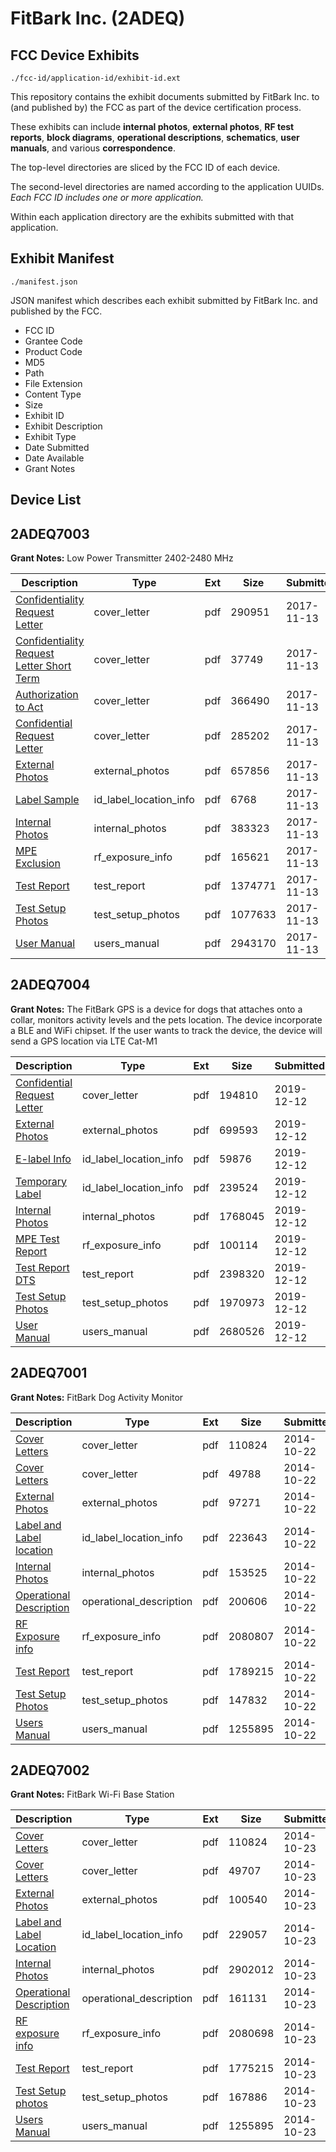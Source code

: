 # FitBark Inc. (2ADEQ)
## FCC Device Exhibits

```
./fcc-id/application-id/exhibit-id.ext
```

This repository contains the exhibit documents submitted by FitBark Inc. to (and published by) the FCC as part of the device certification process.

These exhibits can include **internal photos**, **external photos**, **RF test reports**, **block diagrams**, **operational descriptions**, **schematics**, **user manuals**, and various **correspondence**.

The top-level directories are sliced by the FCC ID of each device.

The second-level directories are named according to the application UUIDs. *Each FCC ID includes one or more application.*

Within each application directory are the exhibits submitted with that application. 

## Exhibit Manifest

```
./manifest.json
```

JSON manifest which describes each exhibit submitted by FitBark Inc. and published by the FCC.

- FCC ID
- Grantee Code
- Product Code
- MD5
- Path
- File Extension
- Content Type
- Size
- Exhibit ID
- Exhibit Description
- Exhibit Type
- Date Submitted
- Date Available
- Grant Notes

## Device List
## 2ADEQ7003
**Grant Notes:** Low Power Transmitter 2402-2480 MHz

| Description | Type | Ext | Size | Submitted | Available |
| ----------- | ---- | --- | ---- | --------- | --------- |
| [Confidentiality Request Letter](2ADEQ7003/237c68f640768e6a8993a9fe3be524c0/3637703.pdf) | cover_letter | pdf | 290951 | 2017-11-13 | 2017-11-13 |
| [Confidentiality Request Letter Short Term](2ADEQ7003/237c68f640768e6a8993a9fe3be524c0/3637707.pdf) | cover_letter | pdf | 37749 | 2017-11-13 | 2017-11-13 |
| [Authorization to Act](2ADEQ7003/237c68f640768e6a8993a9fe3be524c0/3637711.pdf) | cover_letter | pdf | 366490 | 2017-11-13 | 2017-11-13 |
| [Confidential Request Letter](2ADEQ7003/237c68f640768e6a8993a9fe3be524c0/3637716.pdf) | cover_letter | pdf | 285202 | 2017-11-13 | 2017-11-13 |
| [External Photos](2ADEQ7003/237c68f640768e6a8993a9fe3be524c0/3637690.pdf) | external_photos | pdf | 657856 | 2017-11-13 | 2017-12-28 |
| [Label Sample](2ADEQ7003/237c68f640768e6a8993a9fe3be524c0/3637710.pdf) | id_label_location_info | pdf | 6768 | 2017-11-13 | 2017-11-13 |
| [Internal Photos](2ADEQ7003/237c68f640768e6a8993a9fe3be524c0/3637692.pdf) | internal_photos | pdf | 383323 | 2017-11-13 | 2017-12-28 |
| [MPE Exclusion](2ADEQ7003/237c68f640768e6a8993a9fe3be524c0/3637706.pdf) | rf_exposure_info | pdf | 165621 | 2017-11-13 | 2017-11-13 |
| [Test Report](2ADEQ7003/237c68f640768e6a8993a9fe3be524c0/3637726.pdf) | test_report | pdf | 1374771 | 2017-11-13 | 2017-11-13 |
| [Test Setup Photos](2ADEQ7003/237c68f640768e6a8993a9fe3be524c0/3637698.pdf) | test_setup_photos | pdf | 1077633 | 2017-11-13 | 2017-12-28 |
| [User Manual](2ADEQ7003/237c68f640768e6a8993a9fe3be524c0/3637678.pdf) | users_manual | pdf | 2943170 | 2017-11-13 | 2017-12-28 |
## 2ADEQ7004
**Grant Notes:** The FitBark GPS is a device for dogs that attaches onto a collar, monitors activity levels and the pets location. The device incorporate a BLE and WiFi chipset. If the user wants to track the device, the device will send a GPS location via LTE Cat-M1

| Description | Type | Ext | Size | Submitted | Available |
| ----------- | ---- | --- | ---- | --------- | --------- |
| [Confidential Request Letter](2ADEQ7004/138969d29ecace1900dd29b56f256a95/4549409.pdf) | cover_letter | pdf | 194810 | 2019-12-12 | 2019-12-12 |
| [External Photos](2ADEQ7004/138969d29ecace1900dd29b56f256a95/4549407.pdf) | external_photos | pdf | 699593 | 2019-12-12 | 2019-12-12 |
| [E-label Info](2ADEQ7004/138969d29ecace1900dd29b56f256a95/4549403.pdf) | id_label_location_info | pdf | 59876 | 2019-12-12 | 2019-12-12 |
| [Temporary Label](2ADEQ7004/138969d29ecace1900dd29b56f256a95/4549406.pdf) | id_label_location_info | pdf | 239524 | 2019-12-12 | 2019-12-12 |
| [Internal Photos](2ADEQ7004/138969d29ecace1900dd29b56f256a95/4549404.pdf) | internal_photos | pdf | 1768045 | 2019-12-12 | 2019-12-12 |
| [MPE Test Report](2ADEQ7004/138969d29ecace1900dd29b56f256a95/4549411.pdf) | rf_exposure_info | pdf | 100114 | 2019-12-12 | 2019-12-12 |
| [Test Report DTS](2ADEQ7004/138969d29ecace1900dd29b56f256a95/4549410.pdf) | test_report | pdf | 2398320 | 2019-12-12 | 2019-12-12 |
| [Test Setup Photos](2ADEQ7004/138969d29ecace1900dd29b56f256a95/4549408.pdf) | test_setup_photos | pdf | 1970973 | 2019-12-12 | 2019-12-12 |
| [User Manual](2ADEQ7004/138969d29ecace1900dd29b56f256a95/4549405.pdf) | users_manual | pdf | 2680526 | 2019-12-12 | 2019-12-12 |
## 2ADEQ7001
**Grant Notes:** FitBark Dog Activity Monitor

| Description | Type | Ext | Size | Submitted | Available |
| ----------- | ---- | --- | ---- | --------- | --------- |
| [Cover Letters](2ADEQ7001/1b08b17d291bccf17a02bdc3fd1adf0c/2424762.pdf) | cover_letter | pdf | 110824 | 2014-10-22 | 2014-10-23 |
| [Cover Letters](2ADEQ7001/1b08b17d291bccf17a02bdc3fd1adf0c/2424763.pdf) | cover_letter | pdf | 49788 | 2014-10-22 | 2014-10-23 |
| [External Photos](2ADEQ7001/1b08b17d291bccf17a02bdc3fd1adf0c/2424764.pdf) | external_photos | pdf | 97271 | 2014-10-22 | 2014-10-23 |
| [Label and Label location](2ADEQ7001/1b08b17d291bccf17a02bdc3fd1adf0c/2424765.pdf) | id_label_location_info | pdf | 223643 | 2014-10-22 | 2014-10-23 |
| [Internal  Photos](2ADEQ7001/1b08b17d291bccf17a02bdc3fd1adf0c/2424766.pdf) | internal_photos | pdf | 153525 | 2014-10-22 | 2014-10-23 |
| [Operational Description](2ADEQ7001/1b08b17d291bccf17a02bdc3fd1adf0c/2424767.pdf) | operational_description | pdf | 200606 | 2014-10-22 | 2014-10-23 |
| [RF Exposure info](2ADEQ7001/1b08b17d291bccf17a02bdc3fd1adf0c/2424769.pdf) | rf_exposure_info | pdf | 2080807 | 2014-10-22 | 2014-10-23 |
| [Test Report](2ADEQ7001/1b08b17d291bccf17a02bdc3fd1adf0c/2424771.pdf) | test_report | pdf | 1789215 | 2014-10-22 | 2014-10-23 |
| [Test Setup Photos](2ADEQ7001/1b08b17d291bccf17a02bdc3fd1adf0c/2424772.pdf) | test_setup_photos | pdf | 147832 | 2014-10-22 | 2014-10-23 |
| [Users Manual](2ADEQ7001/1b08b17d291bccf17a02bdc3fd1adf0c/2424773.pdf) | users_manual | pdf | 1255895 | 2014-10-22 | 2014-10-23 |
## 2ADEQ7002
**Grant Notes:** FitBark Wi-Fi Base Station

| Description | Type | Ext | Size | Submitted | Available |
| ----------- | ---- | --- | ---- | --------- | --------- |
| [Cover Letters](2ADEQ7002/dac4d280af70b417fc0deee587d1a2eb/2424762.pdf) | cover_letter | pdf | 110824 | 2014-10-23 | 2014-10-23 |
| [Cover Letters](2ADEQ7002/dac4d280af70b417fc0deee587d1a2eb/2425407.pdf) | cover_letter | pdf | 49707 | 2014-10-23 | 2014-10-23 |
| [External Photos](2ADEQ7002/dac4d280af70b417fc0deee587d1a2eb/2425408.pdf) | external_photos | pdf | 100540 | 2014-10-23 | 2014-10-23 |
| [Label and Label Location](2ADEQ7002/dac4d280af70b417fc0deee587d1a2eb/2425409.pdf) | id_label_location_info | pdf | 229057 | 2014-10-23 | 2014-10-23 |
| [Internal Photos](2ADEQ7002/dac4d280af70b417fc0deee587d1a2eb/2425410.pdf) | internal_photos | pdf | 2902012 | 2014-10-23 | 2014-10-23 |
| [Operational Description](2ADEQ7002/dac4d280af70b417fc0deee587d1a2eb/2425411.pdf) | operational_description | pdf | 161131 | 2014-10-23 | 2014-10-23 |
| [RF exposure info](2ADEQ7002/dac4d280af70b417fc0deee587d1a2eb/2425413.pdf) | rf_exposure_info | pdf | 2080698 | 2014-10-23 | 2014-10-23 |
| [Test Report](2ADEQ7002/dac4d280af70b417fc0deee587d1a2eb/2425415.pdf) | test_report | pdf | 1775215 | 2014-10-23 | 2014-10-23 |
| [Test Setup photos](2ADEQ7002/dac4d280af70b417fc0deee587d1a2eb/2425416.pdf) | test_setup_photos | pdf | 167886 | 2014-10-23 | 2014-10-23 |
| [Users Manual](2ADEQ7002/dac4d280af70b417fc0deee587d1a2eb/2424773.pdf) | users_manual | pdf | 1255895 | 2014-10-23 | 2014-10-23 |
